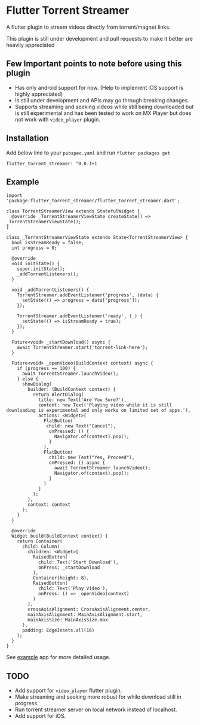 
# Flutter Torrent Streamer  
  
A flutter plugin to stream videos directly from torrent&#x2F;magnet links.  
  
This plugin is still under development and pull requests to make it better are heavily appreciated  
  
## Few Important points to note before using this plugin  
- Has only android support for now. (Help to implement iOS support is highly appreciated)  
- Is still under development and APIs may go through breaking changes.  
- Supports streaming and seeking videos while still being downloaded but is still experimental and has been tested to work on MX Player but does not work with `video_player` plugin.    
  
## Installation  
  
Add below line to your `pubspec.yaml` and run `flutter packages get`  
```  
flutter_torrent_streamer: ^0.0.1+1  
```  
  
## Example  
```  
import 'package:flutter_torrent_streamer/flutter_torrent_streamer.dart';  
  
class TorrentStreamerView extends StatefulWidget {
  @override _TorrentStreamerViewState createState() => _TorrentStreamerViewState();
}  
  
class _TorrentStreamerViewState extends State<TorrentStreamerView> {
  bool isStreamReady = false;
  int progress = 0;
  
  @override  
  void initState() {
    super.initState();
    _addTorrentListeners();
  }
  
  void _addTorrentListeners() {
    TorrentStreamer.addEventListener('progress', (data) {
      setState(() => progress = data['progress']);
    });
    
    TorrentStreamer.addEventListener('ready', (_) {
      setState(() => isStreamReady = true);
    });
  }
    
  Future<void> _startDownload() async {
    await TorrentStreamer.start('torrent-link-here');
  }
  
  Future<void> _openVideo(BuildContext context) async {
    if (progress == 100) {
      await TorrentStreamer.launchVideo();
    } else {
      showDialog(
        builder: (BuildContext context) {
          return AlertDialog(
            title: new Text('Are You Sure?'),
            content: new Text('Playing video while it is still downloading is experimental and only works on limited set of apps.'),
            actions: <Widget>[
              FlatButton(
               child: new Text("Cancel"),
                onPressed: () {
                  Navigator.of(context).pop();
                }
              ),
              FlatButton(
                child: new Text("Yes, Proceed"),
                onPressed: () async {
                  await TorrentStreamer.launchVideo();
                  Navigator.of(context).pop();
                }
              )
            ]
          );
        },
        context: context
      );
    }
  }
 
  @override
  Widget build(BuildContext context) {
    return Container(
      child: Column(
        children: <Widget>[
          RaisedButton(
            child: Text('Start Download'),
            onPress: _startDownload
          ),
          Container(height: 8),
          RaisedButton(
	        child: Text('Play Video'),
	        onPress: () => _openVideo(context)
	      )
	    ],
	    crossAxisAlignment: CrossAxisAlignment.center,
	    mainAxisAlignment: MainAxisAlignment.start,
	    mainAxisSize: MainAxisSize.max
	  ),
	  padding: EdgeInsets.all(16)
    );
  }
}  
```

See [example](/example) app for more detailed usage.

## TODO
- Add support for `video_player` flutter plugin.
- Make streaming and seeking more robust for while download still in progress.
- Run torrent streamer server on local network instead of localhost.
- Add support for iOS.